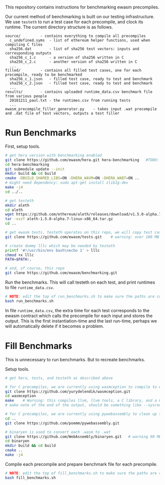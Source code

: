 
This repository contains instructions for benchmarking ewasm precompiles.

Our current method of benchmarking is built on our testing infrastructure. We use `testeth` to run a test case for each precompile, and clock its runtime. The current directory structure is as follows.

```
source/			- contains everything to compile all precompiles
  c_undefined.syms	- list of ethereum helper functions, used when compiling C files
  sha256.dat		- list of sha256 test vectors: inputs and corresponding outputs
  sha256_c_1.c		- a version of sha256 written in C
  sha256_c_2.c		- another version of sha256 written in C
  ...
filled/			- contains all filled test cases, one for each precompile, ready to be benchmarked
  sha256_c_1.json	- filled test case, ready to test and benchmark
  sha256_c_2.json	- filled test case, ready to test and benchmark
  ...
results/		- contains uploaded runtime_data.csv benchmark file from various people
  20181211_paul.txt	- the runtimes.csv from running tests
  ...
ewasm_precompile_filler_generator.py	- takes input .wat precompile and .dat file of test vectors, outputs a test filler
```




# Run Benchmarks

First, setup tools.

```sh
# get hera version with benchmarking enabled
git clone https://github.com/ewasm/hera.git hera-benchmarking	#TODO: this does not include benchmarking yet
cd hera-benchmarking
git submodule update --init
mkdir build && cd build
cmake -DBUILD_SHARED_LIBS=ON -DHERA_WAVM=ON -DHERA_WABT=ON ..
# might need dependency: sudo apt-get install zlib1g-dev
make -j4
cd ../..

# get testeth
mkdir aleth
cd aleth
wget https://github.com/ethereum/aleth/releases/download/v1.5.0-alpha.7/aleth-1.5.0-alpha.7-linux-x86_64.tar.gz
tar -xvzf aleth-1.5.0-alpha.7-linux-x86_64.tar.gz
cd ..

# get ewasm tests, testeth operates on this repo, we will copy test cases into here for benchmarking
git clone https://github.com/ewasm/tests.git	# warning: over 100 MB

# create dummy lllc which may be needed by testeth
printf '#!/usr/bin/env bash\necho 1' > lllc
chmod +x lllc
PATH=$PATH:.

# and, of course, this repo
git clone https://github.com/ewasm/benchmarking.git
```

Run the benchmarks. This will call testeth on each test, and print runtimes to file `runtime_data.csv`.

```sh
# NOTE: edit the top of run_benchmarks.sh to make sure the paths are correct
bash run_benchmarks.sh
```

In file `runtime_data.csv`, the extra time for each test corresponds to the ewasm contract which calls the precompile for each input and stores the output. This is the first instantiation-time and the last run-time, perhaps we will automatically delete if it becomes a problem.







# Fill Benchmarks

This is unnecessary to run benchmarks. But to recreate benchmarks.

Setup tools.

```sh
# get hera, tests, and testeth as described above

# for C precompiles, we are currently using wasmception to compile to wasm
git clone https://github.com/yurydelendik/wasmception.git
cd wasmception
make	# Warning: this compiles llvm, llvm tools, a C library, and a C++ library. Requires lots of internet bandwidth, RAM, disk-space, and one hour compiling on a mid-level laptop.
# make note of the end of the output, should be something like --sysroot=/home/user/repos/benchmarking/wasmception/sysroot

# for C precompiles, we are currently using pywebassembly to clean up the wasm
cd ..
git clone https://github.com/poemm/pywebassembly.git

# binaryen is used to convert each .wasm to .wat
git clone https://github.com/WebAssembly/binaryen.git	# warning 90 MB, can also download precompiled binaries which are 15 MB
cd binaryen
mkdir build && cd build
cmake ..
make -j4
```

Compile each precompile and prepare benchmark file for each precompile.

```sh
# NOTE: edit the top of fill_benchmarks.sh to make sure the paths are correct
bash fill_benchmarks.sh
```

